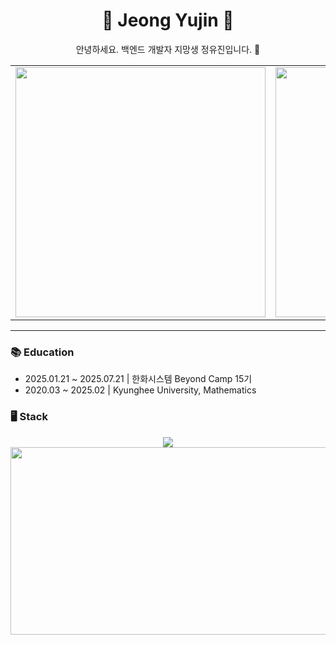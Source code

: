 <h1 align="center">👋 Jeong Yujin 👋</h1>

<p align="center">안녕하세요. 백엔드 개발자 지망생 정유진입니다. 👋</p>

<table align="center">
  <tr>
    <td align="center">
      <img src="https://github-readme-stats.vercel.app/api?username=devyujinjeong&show_icons=true&theme=vue" width="400px"/>
    </td>
    <td align="center">
      <img src="http://mazassumnida.wtf/api/v2/generate_badge?boj=dbwls89173" width="400px"/>
    </td>
  </tr>
</table>

---

### 📚 Education

- 2025.01.21 ~ 2025.07.21 | 한화시스템 Beyond Camp 15기
- 2020.03 ~ 2025.02 | Kyunghee University, Mathematics

### 🖥️ Stack
<div align="center">
  <img src="https://github-readme-stats.vercel.app/api/top-langs/?username=devyujinjeong&layout=compact" />
</div>

<div align="center">
  <a href="https://www.solve-nyang.com">
    <img src="https://api.solve-nyang.com/compose/dbwls89173" width="600" height="300"/>
  </a>
</div>


